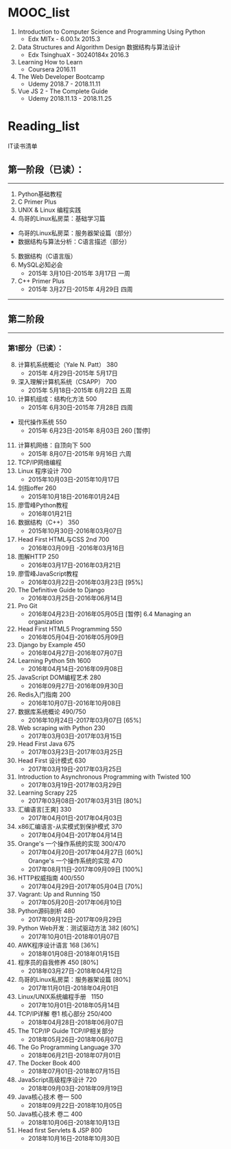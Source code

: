 # MOOC_list
1. Introduction to Computer Science and Programming Using Python    
    - Edx    MITx -  6.00.1x   2015.3
2. Data Structures and Algorithm Design 数据结构与算法设计    
    - Edx    TsinghuaX -  30240184x    2016.3
3. Learning How to Learn    
    - Coursera    2016.11
4. The Web Developer Bootcamp    
    - Udemy  2018.7 - 2018.11.11
5. Vue JS 2 - The Complete Guide    
    - Udemy  2018.11.13 - 2018.11.25

# Reading_list
IT读书清单

## 第一阶段（已读）：
----------
1. Python基础教程
2. C Primer Plus
3. UNIX & Linux 编程实践
4. 鸟哥的Linux私房菜：基础学习篇  
- 鸟哥的Linux私房菜：服务器架设篇（部分）   
- 数据结构与算法分析：C语言描述（部分）  
5. 数据结构（C语言版）
6. MySQL必知必会
    - 2015年 3月10日-2015年 3月17日 一周
7. C++ Primer Plus  
    - 2015年 3月27日-2015年 4月29日 四周   
    
----------

## 第二阶段
----------
### 第1部分（已读）：
8. 计算机系统概论（Yale N. Patt） 380                             
    - 2015年 4月29日-2015年 5月17日
9. 深入理解计算机系统（CSAPP）  700                             
    - 2015年 5月18日-2015年 6月22日 五周
10. 计算机组成：结构化方法           500                             
    - 2015年 6月30日-2015年 7月28日 四周  
- 现代操作系统                               550   
    - 2015年 6月23日-2015年 8月03日 260 [暂停]
11. 计算机网络：自顶向下              500                             
    - 2015年 8月07日-2015年 9月16日  六周
12. TCP/IP网络编程
13. Linux 程序设计                         700                                
    - 2015年10月03日-2015年10月17日
14. 剑指offer                                  260                            
    - 2015年10月18日-2016年01月24日
15. 廖雪峰Python教程                                                       
    - 2016年01月21日
16. 数据结构（C++）                    350                        
    - 2015年10月30日-2016年03月07日
17. Head First HTML与CSS 2nd   700                              
    - 2016年03月09日 -2016年03月16日
18. 图解HTTP                                250                             
    - 2016年03月17日-2016年03月21日
19. 廖雪峰JavaScript教程                                                  
    - 2016年03月22日-2016年03月23日    [95%] 
20. The Definitive Guide to Django                                        
    - 2016年03月25日-2016年06月14日              
21. Pro Git                                                                   
    - 2016年04月23日-2016年05月05日    [暂停] 6.4 Managing an organization
22. Head First HTML5 Programming    550                    
    - 2016年05月04日-2016年05月09日
23. Django by Example                450                            
    - 2016年04月27日-2016年07月07日
24. Learning Python 5th 1600    
    - 2016年04月14日-2016年09月08日
25. JavaScript DOM编程艺术        280                            
    - 2016年09月27日-2016年09月30日
26. Redis入门指南                          200                            
    - 2016年10月07日-2016年10月08日
27. 数据库系统概论     490/750     
    - 2016年10月24日-2017年03月07日  [65%]
28. Web scraping with Python      230
    - 2017年03月03日-2017年03月15日
29. Head First Java			  675  
    - 2017年03月23日-2017年03月25日
30. Head First 设计模式			  630 
    - 2017年03月19日-2017年03月25日
31. Introduction to Asynchronous Programming with Twisted   100	
    - 2017年03月19日-2017年03月29日
32. Learning Scrapy			 225
    - 2017年03月08日-2017年03月31日	[80%]
33. 汇编语言[王爽]			      330
    - 2017年04月01日-2017年04月03日
34. x86汇编语言-从实模式到保护模式	 370
    - 2017年04月04日-2017年04月14日
35. Orange's 一个操作系统的实现		300/470
    - 2017年04月20日-2017年04月27日	  [60%]  
    Orange's 一个操作系统的实现		470
    - 2017年08月11日-2017年09月09日	  [100%]
36. HTTP权威指南		400/550
    - 2017年04月29日-2017年05月04日	  [70%]
37. Vagrant: Up and Running		150	
    - 2017年05月20日-2017年06月10日
38. Python源码剖析		480
    - 2017年09月12日-2017年09月29日
39. Python Web开发：测试驱动方法  382    [60%]  
    - 2017年10月01日-2018年01月07日
40. AWK程序设计语言              168     [36%]		   
    - 2018年01月08日-2018年01月15日   
41. 程序员的自我修养			 450	 [80%]     
    - 2018年03月27日-2018年04月12日
42. 鸟哥的Linux私房菜：服务器架设篇      [80%]   
    - 2017年11月01日-2018年04月01日
43. Linux/UNIX系统编程手册    1150     
    - 2017年10月01日-2018年05月14日    
44. TCP/IP详解 卷1  核心部分       250/400         
    - 2018年04月28日-2018年06月07日  
45. The TCP/IP Guide  TCP/IP相关部分           
    - 2018年05月26日-2018年06月07日     
46. The Go Programming Language    370    
    - 2018年06月21日-2018年07月01日  
47. The Docker Book                400    
    - 2018年07月01日-2018年07月15日    
48. JavaScript高级程序设计          720    
    - 2018年09月03日-2018年09月19日   
49. Java核心技术  卷一              500      
    - 2018年09月22日-2018年10月05日  
50. Java核心技术  卷二              400      
    - 2018年10月06日-2018年10月13日   
51. Head first Servlets & JSP	   800	    		                 
    - 2018年10月16日-2018年10月30日    
